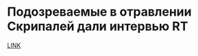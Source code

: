 #  Подозреваемые в отравлении Скрипалей дали интервью RT 



[LINK](https://varlamov.ru/3090205.html)